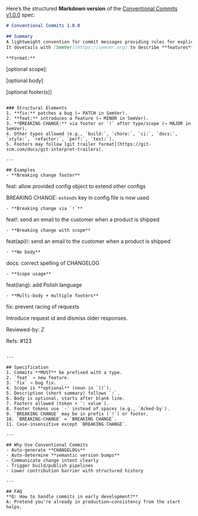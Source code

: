 Here’s the structured **Markdown version** of the [Conventional Commits v1.0.0](https://www.conventionalcommits.org/en/v1.0.0/) spec:

```markdown
# Conventional Commits 1.0.0

## Summary
A lightweight convention for commit messages providing rules for explicit commit history.  
It dovetails with [SemVer](https://semver.org) to describe **features**, **fixes**, and **breaking changes**.

**Format:**
```

[optional scope]:

[optional body]

[optional footer(s)]

```

### Structural Elements
1. **fix:** patches a bug (→ PATCH in SemVer).  
2. **feat:** introduces a feature (→ MINOR in SemVer).  
3. **BREAKING CHANGE:** via footer or `!` after type/scope (→ MAJOR in SemVer).  
4. Other types allowed (e.g., `build:`, `chore:`, `ci:`, `docs:`, `style:`, `refactor:`, `perf:`, `test:`).  
5. Footers may follow [git trailer format](https://git-scm.com/docs/git-interpret-trailers).

---

## Examples
- **Breaking change footer**
```

feat: allow provided config object to extend other configs

BREAKING CHANGE: `extends` key in config file is now used

```
- **Breaking change via `!`**
```

feat!: send an email to the customer when a product is shipped

```
- **Breaking change with scope**
```

feat(api)!: send an email to the customer when a product is shipped

```
- **No body**
```

docs: correct spelling of CHANGELOG

```
- **Scope usage**
```

feat(lang): add Polish language

```
- **Multi-body + multiple footers**
```

fix: prevent racing of requests

Introduce request id and dismiss older responses.

Reviewed-by: Z

Refs: #123

```

---

## Specification
1. Commits **MUST** be prefixed with a type.  
2. `feat` → new feature.  
3. `fix` → bug fix.  
4. Scope is **optional** (noun in `()`).  
5. Description (short summary) follows `:`.  
6. Body is optional, starts after blank line.  
7. Footers allowed (token + `: value`).  
8. Footer tokens use `-` instead of spaces (e.g., `Acked-by`).  
9. `BREAKING CHANGE` may be in prefix (`!`) or footer.  
10. `BREAKING-CHANGE` = `BREAKING CHANGE`.  
11. Case-insensitive except `BREAKING CHANGE`.

---

## Why Use Conventional Commits
- Auto-generate **CHANGELOGs**  
- Auto-determine **semantic version bumps**  
- Communicate change intent clearly  
- Trigger build/publish pipelines  
- Lower contribution barrier with structured history

---

## FAQ
**Q: How to handle commits in early development?**  
A: Pretend you’re already in production—consistency from the start helps.
```
